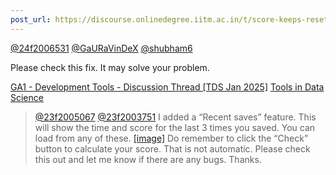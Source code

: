 ```yaml
---
post_url: https://discourse.onlinedegree.iitm.ac.in/t/score-keeps-resetting-to-0/163765/7
---
```

[@24f2006531](/u/24f2006531) [@GaURaVinDeX](/u/gauravindex) [@shubham6](/u/shubham6)

Please check this fix. It may solve your problem.


[GA1 - Development Tools - Discussion Thread [TDS Jan 2025]](https://discourse.onlinedegree.iitm.ac.in/t/ga1-development-tools-discussion-thread-tds-jan-2025/161083/67) [Tools in Data Science](/c/courses/tds-kb/34)

> [@23f2005067](/u/23f2005067) [@23f2003751](/u/23f2003751) I added a “Recent saves” feature.
> This will show the time and score for the last 3 times you saved. You can load from any of these.
> [[image]](https://europe1.discourse-cdn.com/flex013/uploads/iitm/original/3X/c/e/ce7bbb617fc5997babd5910bd19e8ac3f9c3fe07.png "image")
> Do remember to click the “Check” button to calculate your score. That is not automatic.
> Please check this out and let me know if there are any bugs. Thanks.